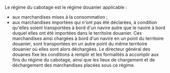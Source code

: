 Le régime du cabotage est le régime douanier
applicable :
- aux marchandises mises à la consommation ;
- aux marchandises importées qui n'ont pas été déclarées, à condition
qu'elles soient transportées à bord d'un navire autre que le navire à
bord duquel elles ont été importées dans le territoire douanier.
Ces marchandises ainsi chargées à bord d'un navire en un point du
territoire douanier, sont transportées en un autre point du même
territoire douanier où elles sont alors déchargées.
Le directeur général des douanes fixe les conditions à remplir et les
formalités à accomplir aux fins du régime du cabotage, ainsi que les
lieux de chargement et de déchargement des marchandises placées sous ce
régime.